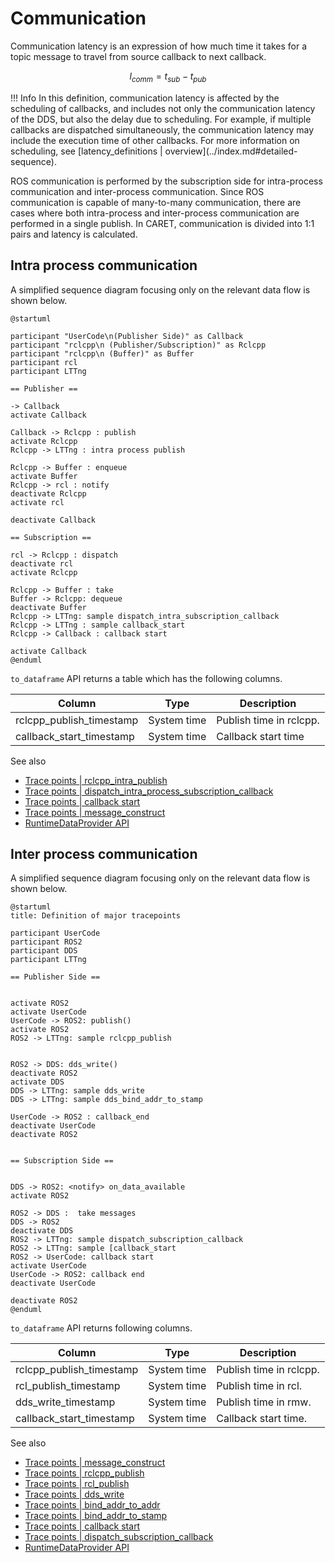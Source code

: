 # Communication

Communication latency is an expression of how much time it takes for a topic message to travel from source callback to next callback.

$$
l_{comm} = t_{sub} - t_{pub}
$$

<prettier-ignore-start>
!!! Info
        In this definition, communication latency is affected by the scheduling of callbacks, and includes not only the communication latency of the DDS, but also the delay due to scheduling.
        For example, if multiple callbacks are dispatched simultaneously, the communication latency may include the execution time of other callbacks.
        For more information on scheduling, see [latency_definitions | overview](../index.md#detailed-sequence).
<prettier-ignore-end>

ROS communication is performed by the subscription side for intra-process communication and inter-process communication.
Since ROS communication is capable of many-to-many communication, there are cases where both intra-process and inter-process communication are performed in a single publish.
In CARET, communication is divided into 1:1 pairs and latency is calculated.

## Intra process communication

A simplified sequence diagram focusing only on the relevant data flow is shown below.

```plantuml
@startuml

participant "UserCode\n(Publisher Side)" as Callback
participant "rclcpp\n (Publisher/Subscription)" as Rclcpp
participant "rclcpp\n (Buffer)" as Buffer
participant rcl
participant LTTng

== Publisher ==

-> Callback
activate Callback

Callback -> Rclcpp : publish
activate Rclcpp
Rclcpp -> LTTng : intra process publish

Rclcpp -> Buffer : enqueue
activate Buffer
Rclcpp -> rcl : notify
deactivate Rclcpp
activate rcl

deactivate Callback

== Subscription ==

rcl -> Rclcpp : dispatch
deactivate rcl
activate Rclcpp

Rclcpp -> Buffer : take
Buffer -> Rclcpp: dequeue
deactivate Buffer
Rclcpp -> LTTng: sample dispatch_intra_subscription_callback
Rclcpp -> LTTng : sample callback_start
Rclcpp -> Callback : callback start

activate Callback
@enduml
```

`to_dataframe` API returns a table which has the following columns.

| Column                   | Type        | Description             |
| ------------------------ | ----------- | ----------------------- |
| rclcpp_publish_timestamp | System time | Publish time in rclcpp. |
| callback_start_timestamp | System time | Callback start time     |

See also

- [Trace points | rclcpp_intra_publish](../trace_points/runtime_trace_points.md#ros2rclcpp_intra_publish)
- [Trace points | dispatch_intra_process_subscription_callback](../trace_points/runtime_trace_points.md#ros2dispatch_intra_process_subscription_callback)
- [Trace points | callback start](../trace_points/runtime_trace_points.md#ros2callback_start)
- [Trace points | message_construct](../trace_points/runtime_trace_points.md#ros2message_construct)
- [RuntimeDataProvider API](https://tier4.github.io/CARET_analyze/latest/infra/#caret_analyze.infra.lttng.lttng.Lttng.compose_intra_proc_comm_records)

## Inter process communication

A simplified sequence diagram focusing only on the relevant data flow is shown below.

```plantuml
@startuml
title: Definition of major tracepoints

participant UserCode
participant ROS2
participant DDS
participant LTTng

== Publisher Side ==


activate ROS2
activate UserCode
UserCode -> ROS2: publish()
activate ROS2
ROS2 -> LTTng: sample rclcpp_publish


ROS2 -> DDS: dds_write()
deactivate ROS2
activate DDS
DDS -> LTTng: sample dds_write
DDS -> LTTng: sample dds_bind_addr_to_stamp

UserCode -> ROS2 : callback_end
deactivate UserCode
deactivate ROS2


== Subscription Side ==


DDS -> ROS2: <notify> on_data_available
activate ROS2

ROS2 -> DDS :  take messages
DDS -> ROS2
deactivate DDS
ROS2 -> LTTng: sample dispatch_subscription_callback
ROS2 -> LTTng: sample [callback_start
ROS2 -> UserCode: callback start
activate UserCode
UserCode -> ROS2: callback end
deactivate UserCode

deactivate ROS2
@enduml
```

`to_dataframe` API returns following columns.

| Column                   | Type        | Description             |
| ------------------------ | ----------- | ----------------------- |
| rclcpp_publish_timestamp | System time | Publish time in rclcpp. |
| rcl_publish_timestamp    | System time | Publish time in rcl.    |
| dds_write_timestamp      | System time | Publish time in rmw.    |
| callback_start_timestamp | System time | Callback start time.    |

See also

- [Trace points | message_construct](../trace_points/runtime_trace_points.md#ros2message_construct)
- [Trace points | rclcpp_publish](../trace_points/runtime_trace_points.md#ros2rclcpp_publish)
- [Trace points | rcl_publish](../trace_points/runtime_trace_points.md#ros2rcl_publish)
- [Trace points | dds_write](../trace_points/runtime_trace_points.md#ros2_caretdds_write)
- [Trace points | bind_addr_to_addr](../trace_points/runtime_trace_points.md#ros2_caretdds_bind_addr_to_addr)
- [Trace points | bind_addr_to_stamp](../trace_points/runtime_trace_points.md#ros2_caretdds_bind_addr_to_stamp)
- [Trace points | callback start](../trace_points/runtime_trace_points.md#ros2callback_start)
- [Trace points | dispatch_subscription_callback](../trace_points/runtime_trace_points.md#ros2dispatch_subscription_callback)
- [RuntimeDataProvider API](https://tier4.github.io/CARET_analyze/latest/infra/#caret_analyze.infra.lttng.lttng.Lttng.compose_inter_proc_comm_records)
